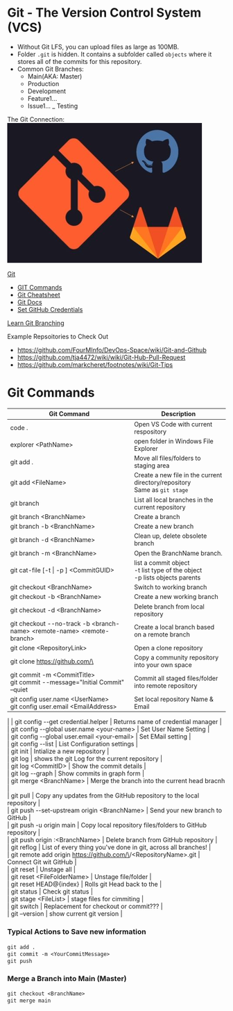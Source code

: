 #  Git - The Version Control System (VCS)

* Without Git LFS, you can upload files as large as 100MB.  
* Folder `.git` is hidden. It contains a subfolder called `objects` where it stores all of the commits for this repository. 
* Common Git Branches:
  -	Main(AKA: Master)
  - Production
  - Development
  - Feature1… 
  - Issue1… 
  _ Testing

The Git Connection: ![Git Connections](https://github.com/MrMikey59/00---Projects/blob/master/00Pictures/git%20connects%20GitHub%20%26%20GitLab.JPG)

[Git]( https://git-scm.com) 
- [GIT Commands](https://git-scm.com/docs)  
- [Git Cheatsheet](https://training.github.com/downloads/github-git-cheat-sheet/)  
- [Git Docs](https://git-scm.com/doc) 
- [Set GitHub Credentials](https://git-scm.com/docs/gitcredentials)  

[Learn Git Branching]( https://learngitbranching.js.org/) 

Example Repsoitories to Check Out
- https://github.com/FourMInfo/DevOps-Space/wiki/Git-and-Github
- https://github.com/tja4472/wiki/wiki/Git-Hub-Pull-Request
- https://github.com/markcheret/footnotes/wiki/Git-Tips  

# Git Commands
| Git Command | Description |  
| --- | --- |  
| code . | Open VS Code with current respository |  
| explorer \<PathName> | open folder in Windows File Explorer | 
| git add . | Move all files/folders to staging area |  
| git add \<FileName> | Create a new file in the current directory/repository <BR> Same as `git stage` |  
| git branch | List all local branches in the current repository |  
| git branch \<BranchName> | Create a branch |   
| git branch -b \<BranchName> | Create a new branch |  
| git branch -d \<BranchName> | Clean up, delete obsolete branch |  
| git branch -m \<BranchName> | Open the BranchName branch. |  
| git cat-file [-t \| -p ] \<CommitGUID> | list a commit object <BR> -t list type of the object <BR> -p lists objects parents |  
| git checkout \<BranchName> | Switch to working branch |  
| git checkout -b \<BranchName> | Create a new working branch |  
| git checkout -d \<BranchName> | Delete branch from local repository |  
| git checkout --no-track -b \<branch-name> \<remote-name> \<remote-branch> | Create a local branch based on a remote branch |
| git clone \<RepositoryLink> | Open a clone repository |  
| git clone https://github.com/\<ProjectURL> | Copy a community repository into your own space |  
| git commit -m \<CommitTitle> <BR> git commit --message="Initial Commit" –quiet | Commit all staged files/folder into remote repository |  
| git config user.name \<UserName> <BR> git config user.email \<EmailAddress> |  Set local repository Name & Email |  
|
| git config --get credential.helper | Returns name of credential manager |  
| git config --global user.name \<your-name> | Set User Name Setting |  
| git config --global user.email \<your-email> | Set EMail setting |  
| git config --list | List Configuration settings |  
| git init | Intialize a new repository |  
| git log | shows the git Log for the current repository |  
| git log \<CommitID> | Show the commit details |  
| git log --graph | Show commits in graph form |  
| git merge \<BranchName> | Merge the branch into the current head bracnh |  
| git pull | Copy any updates from the GitHub repository to the local repository |  
| git push --set-upstream origin \<BranchName> | Send your new branch to GitHub |  
| git push -u origin main | Copy local repository files/folders to GitHub repository |  
| git push origin :\<BranchName> | Delete branch from GitHub repository |  
| git reflog | List of every thing you've done in git, across all branches! |  
| git remote add origin https://github.com/\<UserName>/\<RepositoryName>.git | Connect Git wit GitHub |  
| git reset | Unstage all |  
| git reset \<FileFolderName> | Unstage file/folder |  
| git reset HEAD@{index} | Rolls git Head back to the <Index> |    
| git status | Check git status |  
| git stage \<FileList> | stage files for cimmiting |  
| git switch | Replacement for checkout or commit??? |  
| git –version | show current git version |   
### Typical Actions to Save new information
```git
git add .
git commit -m <YourCommitMessage> 
git push
```

### Merge a Branch into Main (Master)
```git
git checkout <BranchName> 
git merge main
```
 
